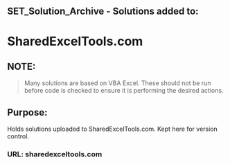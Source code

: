 ## SET_Solution_Archive - Solutions added to: 
# SharedExcelTools.com 

## NOTE: 
> Many solutions are based on VBA Excel. 
These should not be run before code is checked to ensure it is performing the desired actions.

## Purpose: 
Holds solutions uploaded to SharedExcelTools.com. Kept here for version control. 
 ### URL: sharedexceltools.com
 


